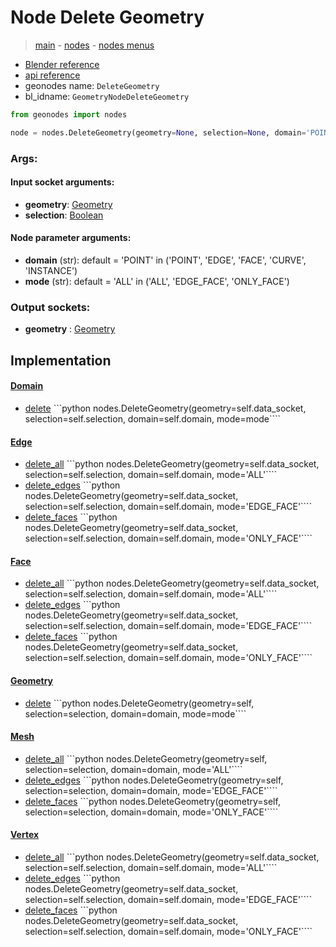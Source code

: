 # Node Delete Geometry

> [main](../structure.md) - [nodes](nodes.md) - [nodes menus](nodes_menus.md)

- [Blender reference](https://docs.blender.org/manual/en/latest/modeling/geometry_nodes/geometry/delete_geometry.html)
- [api reference](https://docs.blender.org/api/current/bpy.types.GeometryNodeDeleteGeometry.html)
- geonodes name: `DeleteGeometry`
- bl_idname: `GeometryNodeDeleteGeometry`

```python
from geonodes import nodes

node = nodes.DeleteGeometry(geometry=None, selection=None, domain='POINT', mode='ALL')
```

### Args:

#### Input socket arguments:

- **geometry**: [Geometry](Geometry.md)
- **selection**: [Boolean](Boolean.md)

#### Node parameter arguments:

- **domain** (str): default = 'POINT' in ('POINT', 'EDGE', 'FACE', 'CURVE', 'INSTANCE')
- **mode** (str): default = 'ALL' in ('ALL', 'EDGE_FACE', 'ONLY_FACE')

### Output sockets:

- **geometry** : [Geometry](Geometry.md)

## Implementation

#### [Domain](Domain.md)

 - [delete](Domain.md#delete) ```python nodes.DeleteGeometry(geometry=self.data_socket, selection=self.selection, domain=self.domain, mode=mode````
#### [Edge](Edge.md)

 - [delete_all](Edge.md#delete_all) ```python nodes.DeleteGeometry(geometry=self.data_socket, selection=self.selection, domain=self.domain, mode='ALL'````
 - [delete_edges](Edge.md#delete_edges) ```python nodes.DeleteGeometry(geometry=self.data_socket, selection=self.selection, domain=self.domain, mode='EDGE_FACE'````
 - [delete_faces](Edge.md#delete_faces) ```python nodes.DeleteGeometry(geometry=self.data_socket, selection=self.selection, domain=self.domain, mode='ONLY_FACE'````
#### [Face](Face.md)

 - [delete_all](Face.md#delete_all) ```python nodes.DeleteGeometry(geometry=self.data_socket, selection=self.selection, domain=self.domain, mode='ALL'````
 - [delete_edges](Face.md#delete_edges) ```python nodes.DeleteGeometry(geometry=self.data_socket, selection=self.selection, domain=self.domain, mode='EDGE_FACE'````
 - [delete_faces](Face.md#delete_faces) ```python nodes.DeleteGeometry(geometry=self.data_socket, selection=self.selection, domain=self.domain, mode='ONLY_FACE'````
#### [Geometry](Geometry.md)

 - [delete](Geometry.md#delete) ```python nodes.DeleteGeometry(geometry=self, selection=selection, domain=domain, mode=mode````
#### [Mesh](Mesh.md)

 - [delete_all](Mesh.md#delete_all) ```python nodes.DeleteGeometry(geometry=self, selection=selection, domain=domain, mode='ALL'````
 - [delete_edges](Mesh.md#delete_edges) ```python nodes.DeleteGeometry(geometry=self, selection=selection, domain=domain, mode='EDGE_FACE'````
 - [delete_faces](Mesh.md#delete_faces) ```python nodes.DeleteGeometry(geometry=self, selection=selection, domain=domain, mode='ONLY_FACE'````
#### [Vertex](Vertex.md)

 - [delete_all](Vertex.md#delete_all) ```python nodes.DeleteGeometry(geometry=self.data_socket, selection=self.selection, domain=self.domain, mode='ALL'````
 - [delete_edges](Vertex.md#delete_edges) ```python nodes.DeleteGeometry(geometry=self.data_socket, selection=self.selection, domain=self.domain, mode='EDGE_FACE'````
 - [delete_faces](Vertex.md#delete_faces) ```python nodes.DeleteGeometry(geometry=self.data_socket, selection=self.selection, domain=self.domain, mode='ONLY_FACE'````
